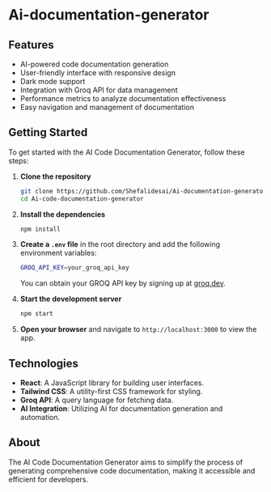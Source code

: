 # Ai-documentation-generator
## Features
- AI-powered code documentation generation
- User-friendly interface with responsive design
- Dark mode support
- Integration with Groq API for data management
- Performance metrics to analyze documentation effectiveness
- Easy navigation and management of documentation

## Getting Started
To get started with the AI Code Documentation Generator, follow these steps:

1. **Clone the repository**
   ```bash
   git clone https://github.com/Shefalidesai/Ai-documentation-generator.git
   cd Ai-code-documentation-generator
   ```

2. **Install the dependencies**
   ```bash
   npm install
   ```

3. **Create a `.env` file** in the root directory and add the following environment variables:
   ```bash
   GROQ_API_KEY=your_groq_api_key
   ```
   You can obtain your GROQ API key by signing up at [groq.dev](https://groq.dev).

4. **Start the development server**
   ```bash
   npm start 
   ```

5. **Open your browser** and navigate to `http://localhost:3000` to view the app.

## Technologies
- **React**: A JavaScript library for building user interfaces.
- **Tailwind CSS**: A utility-first CSS framework for styling.
- **Groq API**: A query language for fetching data.
- **AI Integration**: Utilizing AI for documentation generation and automation.


## About
The AI Code Documentation Generator aims to simplify the process of generating comprehensive code documentation, making it accessible and efficient for developers.
